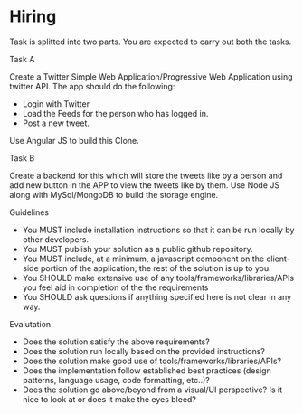 # Hiring
 
Task is splitted into two parts. You are expected to carry out both the tasks. 

Task A

Create a Twitter Simple Web Application/Progressive Web Application using twitter API. The app should do the following:
  * Login with Twitter
  * Load the Feeds for the person who has logged in.
  * Post a new tweet.
 
Use Angular JS to build this Clone.

Task B
 
Create a backend for this which will store the tweets like by a person and add new button in the APP to view the tweets like by them.
Use Node JS along with MySql/MongoDB to build the storage engine.


Guidelines

 * You MUST include installation instructions so that it can be run locally by other developers. 
 * You MUST publish your solution as a public github repository.
 * You MUST include, at a minimum, a javascript component on the client-side portion of the application; the rest of the solution is up to you.
 * You SHOULD make extensive use of any tools/frameworks/libraries/APIs you feel aid in completion of the the requirements 
 * You SHOULD ask questions if anything specified here is not clear in any way.
 
 Evalutation
 
- Does the solution satisfy the above requirements?
- Does the solution run locally based on the provided instructions?
- Does the solution make good use of tools/frameworks/libraries/APIs?
- Does the implementation follow established best practices (design patterns, language usage, code formatting, etc..)?
- Does the solution go above/beyond from a visual/UI perspective? Is it nice to look at or does it make the eyes bleed?
